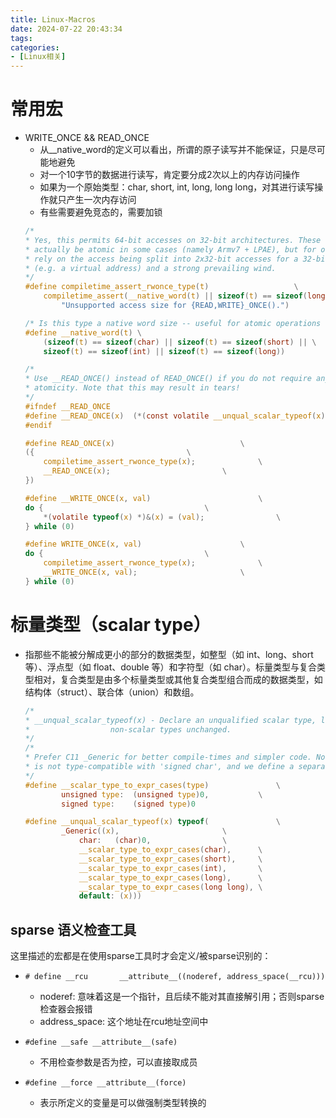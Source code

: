 ```yaml
---
title: Linux-Macros
date: 2024-07-22 20:43:34
tags:
categories:
- [Linux相关]
---
```


# 常用宏

* WRITE_ONCE && READ_ONCE
    - 从__native_word的定义可以看出，所谓的原子读写并不能保证，只是尽可能地避免
    - 对一个10字节的数据进行读写，肯定要分成2次以上的内存访问操作
    - 如果为一个原始类型：char, short, int, long, long long，对其进行读写操作就只产生一次内存访问
    - 有些需要避免竞态的，需要加锁
    ```c
    /*
    * Yes, this permits 64-bit accesses on 32-bit architectures. These will
    * actually be atomic in some cases (namely Armv7 + LPAE), but for others we
    * rely on the access being split into 2x32-bit accesses for a 32-bit quantity
    * (e.g. a virtual address) and a strong prevailing wind.
    */
    #define compiletime_assert_rwonce_type(t)					\
        compiletime_assert(__native_word(t) || sizeof(t) == sizeof(long long),	\
            "Unsupported access size for {READ,WRITE}_ONCE().")

    /* Is this type a native word size -- useful for atomic operations */
    #define __native_word(t) \
        (sizeof(t) == sizeof(char) || sizeof(t) == sizeof(short) || \
        sizeof(t) == sizeof(int) || sizeof(t) == sizeof(long))
    
    /*
    * Use __READ_ONCE() instead of READ_ONCE() if you do not require any
    * atomicity. Note that this may result in tears!
    */
    #ifndef __READ_ONCE
    #define __READ_ONCE(x)	(*(const volatile __unqual_scalar_typeof(x) *)&(x))
    #endif

    #define READ_ONCE(x)							\
    ({									\
        compiletime_assert_rwonce_type(x);				\
        __READ_ONCE(x);							\
    })

    #define __WRITE_ONCE(x, val)						\
    do {									\
        *(volatile typeof(x) *)&(x) = (val);				\
    } while (0)

    #define WRITE_ONCE(x, val)						\
    do {									\
        compiletime_assert_rwonce_type(x);				\
        __WRITE_ONCE(x, val);						\
    } while (0)
    ```

# 标量类型（scalar type）

* 指那些不能被分解成更小的部分的数据类型，如整型（如 int、long、short 等）、浮点型（如 float、double 等）和字符型（如 char）。标量类型与复合类型相对，复合类型是由多个标量类型或其他复合类型组合而成的数据类型，如结构体（struct）、联合体（union）和数组。
    ```c
    /*
    * __unqual_scalar_typeof(x) - Declare an unqualified scalar type, leaving
    *			       non-scalar types unchanged.
    */
    /*
    * Prefer C11 _Generic for better compile-times and simpler code. Note: 'char'
    * is not type-compatible with 'signed char', and we define a separate case.
    */
    #define __scalar_type_to_expr_cases(type)				\
            unsigned type:	(unsigned type)0,			\
            signed type:	(signed type)0

    #define __unqual_scalar_typeof(x) typeof(				\
            _Generic((x),						\
                char:	(char)0,				\
                __scalar_type_to_expr_cases(char),		\
                __scalar_type_to_expr_cases(short),		\
                __scalar_type_to_expr_cases(int),		\
                __scalar_type_to_expr_cases(long),		\
                __scalar_type_to_expr_cases(long long),	\
                default: (x)))
    ```

## sparse 语义检查工具
这里描述的宏都是在使用sparse工具时才会定义/被sparse识别的：
* `# define __rcu		__attribute__((noderef, address_space(__rcu)))`
    - noderef: 意味着这是一个指针，且后续不能对其直接解引用；否则sparse检查器会报错
    - address_space: 这个地址在rcu地址空间中

* `#define __safe __attribute__(safe)`
    - 不用检查参数是否为控，可以直接取成员

* `#define __force __attribute__(force)`
    - 表示所定义的变量是可以做强制类型转换的